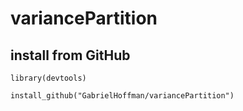 # variancePartition

## install from GitHub

```
library(devtools)

install_github("GabrielHoffman/variancePartition")
```


